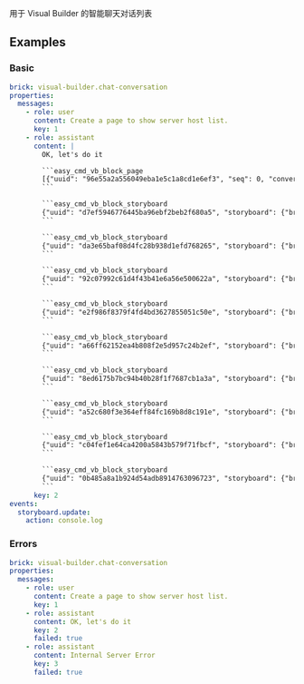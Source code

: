 用于 Visual Builder 的智能聊天对话列表

## Examples

### Basic

````yaml preview
brick: visual-builder.chat-conversation
properties:
  messages:
    - role: user
      content: Create a page to show server host list.
      key: 1
    - role: assistant
      content: |
        OK, let's do it

        ```easy_cmd_vb_block_page
        [{"uuid": "96e55a2a556049eba1e5c1a8cd1e6ef3", "seq": 0, "conversationId": "db2e41dc-932c-4f76-aad4-19da09bea036", "brick": "", "brick_desc": "包含新建和删除按钮", "user_desc": "", "storyboard": null, "type": "block", "name": "全局操作区", "children": ["d7ef5946776445ba96ebf2beb2f680a5", "da3e65baf08d4fc28b938d1efd768265"], "parent": "", "properties": null, "hasContainer": false}, {"uuid": "d7ef5946776445ba96ebf2beb2f680a5", "seq": 0, "conversationId": "db2e41dc-932c-4f76-aad4-19da09bea036", "brick": "", "brick_desc": "生成一个新建按钮，textContent为新建，type为primary（主要按钮），大小为medium，形状为默认方形，非禁用状态，无危险状态，无图标，无tooltip", "user_desc": "", "storyboard": null, "type": "item", "name": "新建", "children": [], "parent": "96e55a2a556049eba1e5c1a8cd1e6ef3", "properties": null, "hasContainer": false}, {"uuid": "da3e65baf08d4fc28b938d1efd768265", "seq": 1, "conversationId": "db2e41dc-932c-4f76-aad4-19da09bea036", "brick": "", "brick_desc": "生成一个删除按钮，textContent为删除，type为danger（危险按钮），大小为medium，形状为默认方形，非禁用状态，有危险状态，无图标，无tooltip", "user_desc": "", "storyboard": null, "type": "item", "name": "删除", "children": [], "parent": "96e55a2a556049eba1e5c1a8cd1e6ef3", "properties": null, "hasContainer": false}, {"uuid": "92c07992c61d4f43b41e6a56e500622a", "seq": 1, "conversationId": "db2e41dc-932c-4f76-aad4-19da09bea036", "brick": "", "brick_desc": "提供按IP搜索的功能", "user_desc": "", "storyboard": null, "type": "block", "name": "数据控制区", "children": ["e2f986f8379f4fd4bd3627855051c50e"], "parent": "", "properties": null, "hasContainer": true}, {"uuid": "e2f986f8379f4fd4bd3627855051c50e", "seq": 0, "conversationId": "db2e41dc-932c-4f76-aad4-19da09bea036", "brick": "eo-search", "brick_desc": "提供按IP地址搜索的功能，允许用户输入IP地址进行精确匹配或模糊搜索", "user_desc": "", "storyboard": null, "type": "item", "name": "IP搜索", "children": [], "parent": "92c07992c61d4f43b41e6a56e500622a", "properties": null, "hasContainer": false}, {"uuid": "a66ff62152ea4b808f2e5d957c24b2ef", "seq": 2, "conversationId": "db2e41dc-932c-4f76-aad4-19da09bea036", "brick": "", "brick_desc": "展示每条主机的供应商、主机名、MAC地址和操作系统", "user_desc": "", "storyboard": null, "type": "block", "name": "列表区", "children": ["8ed6175b7bc94b40b28f1f7687cb1a3a", "a52c680f3e364eff84fc169b8d8c191e", "c04fef1e64ca4200a5843b579f71fbcf", "0b485a8a1b924d54adb8914763096723"], "parent": "", "properties": null, "hasContainer": true}, {"uuid": "8ed6175b7bc94b40b28f1f7687cb1a3a", "seq": 0, "conversationId": "db2e41dc-932c-4f76-aad4-19da09bea036", "brick": "", "brick_desc": "使用文本构件，显示供应商信息。", "user_desc": "", "storyboard": null, "type": "item", "name": "供应商", "children": [], "parent": "a66ff62152ea4b808f2e5d957c24b2ef", "properties": null, "hasContainer": false}, {"uuid": "a52c680f3e364eff84fc169b8d8c191e", "seq": 1, "conversationId": "db2e41dc-932c-4f76-aad4-19da09bea036", "brick": "", "brick_desc": "使用链接构件，显示主机名，跳转到主机详情页面。", "user_desc": "", "storyboard": null, "type": "item", "name": "主机名", "children": [], "parent": "a66ff62152ea4b808f2e5d957c24b2ef", "properties": null, "hasContainer": false}, {"uuid": "c04fef1e64ca4200a5843b579f71fbcf", "seq": 2, "conversationId": "db2e41dc-932c-4f76-aad4-19da09bea036", "brick": "", "brick_desc": "使用文本构件，显示MAC地址信息。", "user_desc": "", "storyboard": null, "type": "item", "name": "物理地址", "children": [], "parent": "a66ff62152ea4b808f2e5d957c24b2ef", "properties": null, "hasContainer": false}, {"uuid": "0b485a8a1b924d54adb8914763096723", "seq": 3, "conversationId": "db2e41dc-932c-4f76-aad4-19da09bea036", "brick": "", "brick_desc": "使用文本构件，显示操作系统类型信息。", "user_desc": "", "storyboard": null, "type": "item", "name": "操作系统类型", "children": [], "parent": "a66ff62152ea4b808f2e5d957c24b2ef", "properties": null, "hasContainer": false}]
        ```

        ```easy_cmd_vb_block_storyboard
        {"uuid": "d7ef5946776445ba96ebf2beb2f680a5", "storyboard": {"brick": "eo-button", "events": {"click": []}, "properties": {"textContent": "新建", "type": "primary", "size": "medium", "shape": "default", "buttonStyle": {"padding": "0 8px"}, "dataset": {"testid": "create-eo-button"}}}}
        ```

        ```easy_cmd_vb_block_storyboard
        {"uuid": "da3e65baf08d4fc28b938d1efd768265", "storyboard": {"brick": "eo-button", "events": {"click": []}, "properties": {"textContent": "删除", "type": "danger", "size": "medium", "buttonStyle": {"padding": "0px 8px"}, "danger": true, "dataset": {"testid": "delete-button"}, "properties": {"danger": true, "type": "danger"}}}}
        ```

        ```easy_cmd_vb_block_storyboard
        {"uuid": "92c07992c61d4f43b41e6a56e500622a", "storyboard": {"brick": "eo-form", "properties": {"layout": "inline"}}}
        ```

        ```easy_cmd_vb_block_storyboard
        {"uuid": "e2f986f8379f4fd4bd3627855051c50e", "storyboard": {"brick": "eo-search", "events": {"search": []}, "properties": {"placeholder": "按IP地址搜索", "dataset": {"testid": "search"}}}}
        ```

        ```easy_cmd_vb_block_storyboard
        {"uuid": "a66ff62152ea4b808f2e5d957c24b2ef", "storyboard": {"brick": "eo-next-table", "properties": {"columns": [{"title": "供应商", "dataIndex": "provider", "useChildren": "[provider]"}, {"title": "主机名", "dataIndex": "hostname", "useChildren": "[hostname]"}, {"title": "MAC地址", "dataIndex": "_mac", "useChildren": "[_mac]"}, {"title": "操作系统", "dataIndex": "osSystem", "useChildren": "[osSystem]"}], "dataSource": "<% CTX.hostList %>"}, "context": [{"name": "hostList", "value": {"list": [{"provider": "供应商A", "hostname": "主机1", "_mac": "00:11:22:33:44:55", "osSystem": "Windows 10"}, {"provider": "供应商B", "hostname": "主机2", "_mac": "AA:BB:CC:DD:EE:FF", "osSystem": "Ubuntu 20.04"}], "total": 2}}]}}
        ```

        ```easy_cmd_vb_block_storyboard
        {"uuid": "8ed6175b7bc94b40b28f1f7687cb1a3a", "storyboard": {"brick": "eo-text", "properties": {"textContent": "<% DATA.cellData %>", "dataset": {"testid": "textContent"}}, "slot": "[provider]"}}
        ```

        ```easy_cmd_vb_block_storyboard
        {"uuid": "a52c680f3e364eff84fc169b8d8c191e", "storyboard": {"brick": "eo-link", "events": {"click": []}, "properties": {"url": "<% DATA.cellData %>", "target": "_blank", "showIcon": true, "textContent": "<% DATA.cellData %>", "dataset": {"testid": "nodeUrl"}}, "slot": "[hostname]"}}
        ```

        ```easy_cmd_vb_block_storyboard
        {"uuid": "c04fef1e64ca4200a5843b579f71fbcf", "storyboard": {"brick": "eo-text", "properties": {"textContent": "<% DATA.cellData %>", "dataset": {"testid": "textContent"}}, "slot": "[_mac]"}}
        ```

        ```easy_cmd_vb_block_storyboard
        {"uuid": "0b485a8a1b924d54adb8914763096723", "storyboard": {"brick": "eo-text", "properties": {"textContent": "<% DATA.cellData %>", "dataset": {"testid": "textContent"}}, "slot": "[osSystem]"}}
        ```
      key: 2
events:
  storyboard.update:
    action: console.log
````

### Errors

```yaml preview
brick: visual-builder.chat-conversation
properties:
  messages:
    - role: user
      content: Create a page to show server host list.
      key: 1
    - role: assistant
      content: OK, let's do it
      key: 2
      failed: true
    - role: assistant
      content: Internal Server Error
      key: 3
      failed: true
```
